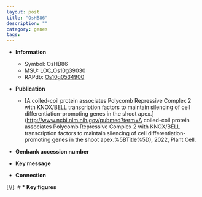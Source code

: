 ```yaml
---
layout: post
title: "OsHB86"
description: ""
category: genes
tags: 
---
```


* **Information**  
    + Symbol: OsHB86  
    + MSU: [LOC_Os10g39030](http://rice.uga.edu/cgi-bin/ORF_infopage.cgi?orf=LOC_Os10g39030)  
    + RAPdb: [Os10g0534900](https://rapdb.dna.affrc.go.jp/locus/?name=Os10g0534900)  

* **Publication**  
    + [A coiled-coil protein associates Polycomb Repressive Complex 2 with KNOX/BELL transcription factors to maintain silencing of cell differentiation-promoting genes in the shoot apex.](http://www.ncbi.nlm.nih.gov/pubmed?term=A coiled-coil protein associates Polycomb Repressive Complex 2 with KNOX/BELL transcription factors to maintain silencing of cell differentiation-promoting genes in the shoot apex.%5BTitle%5D), 2022, Plant Cell.

* **Genbank accession number**  

* **Key message**  

* **Connection**  

[//]: # * **Key figures**  


